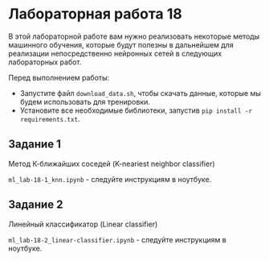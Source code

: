 # Лабораторная работа 18

В этой лабораторной работе вам нужно реализовать некоторые методы машинного обучения, которые будут полезны в дальнейшем для реализации непосредственно нейронных сетей в следующих лабораторных работ.

Перед выполнением работы:
- Запустите файл `download_data.sh`, чтобы скачать данные, которые мы будем использовать для тренировки.
- Установите все необходимые библиотеки, запустив `pip install -r requirements.txt`.

## Задание 1
Метод К-ближайших соседей (K-neariest neighbor classifier)

`ml_lab-18-1_knn.ipynb` - следуйте инструкциям в ноутбуке.

## Задание 2
Линейный классификатор (Linear classifier)

`ml_lab-18-2_linear-classifier.ipynb` - следуйте инструкциям в ноутбуке.

